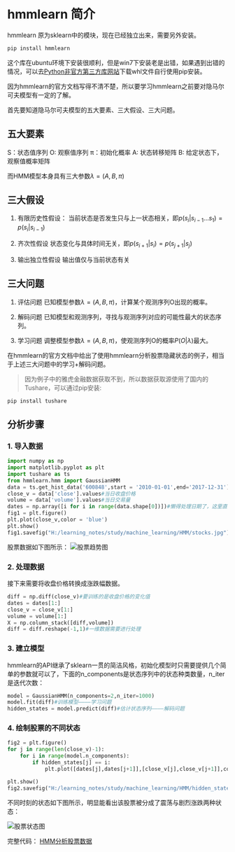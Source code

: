 # hmmlearn 简介

hmmlearn 原为sklearn中的模块，现在已经独立出来，需要另外安装。
```python
pip install hmmlearn
```
这个库在ubuntu环境下安装很顺利，但是win7下安装老是出错，如果遇到出错的情况，可以去[Python非官方第三方库网站](https://www.lfd.uci.edu/~gohlke/pythonlibs/)下载whl文件自行使用pip安装。


因为hmmlearn的官方文档写得不清不楚，所以要学习hmmlearn之前要对隐马尔可夫模型有一定的了解。

首先要知道隐马尔可夫模型的五大要素、三大假设、三大问题。

## 五大要素

S：状态值序列
O: 观察值序列
π：初始化概率
A: 状态转移矩阵
B: 给定状态下，观察值概率矩阵

而HMM模型本身具有三大参数$\lambda = (A,B,\pi)$

## 三大假设

1. 有限历史性假设：
    当前状态是否发生只与上一状态相关，即$p(s_i\left|s_{i-1}...s_1) = p(s_i\right|s_{i-1})$

2. 齐次性假设
    状态变化与具体时间无关，即$p(s_{i+1}|s_i) = p(s_{j+1}|s_j)$

3. 输出独立性假设
    输出值仅与当前状态有关

## 三大问题

1. 评估问题
    已知模型参数$\lambda = (A,B,\pi)$，计算某个观测序列O出现的概率。

2. 解码问题
    已知模型和观测序列，寻找与观测序列对应的可能性最大的状态序列。

3. 学习问题
    调整模型参数$\lambda = (A,B,\pi)$，使观测序列O的概率$P(O|\lambda)$最大。


在hmmlearn的官方文档中给出了使用hmmlearn分析股票隐藏状态的例子，相当于上述三大问题中的学习+解码问题。

> 因为例子中的雅虎金融数据获取不到，所以数据获取源使用了国内的Tushare，可以通过pip安装:
```python
pip install tushare
```

## 分析步骤

### 1. 导入数据

```python
import numpy as np
import matplotlib.pyplot as plt
import tushare as ts
from hmmlearn.hmm import GaussianHMM
data = ts.get_hist_data('600848',start = '2010-01-01',end='2017-12-31')
close_v = data['close'].values#当日收盘价格
volume = data['volume'].values#当日交易量
dates = np.array([i for i in range(data.shape[0])])#懒得处理日期了，这里直接使用阿拉伯数字代替日期
fig1 = plt.figure()
plt.plot(close_v,color = 'blue')
plt.show()
fig1.savefig("H:/learning_notes/study/machine_learning/HMM/stocks.jpg")
```
股票数据如下图所示：
![股票趋势图](learning_notes/study/machine_learning/HMM/stocks.jpg)
### 2. 处理数据

接下来需要将收盘价格转换成涨跌幅数据。
```python
diff = np.diff(close_v)#要训练的是收盘价格的变化值
dates = dates[1:]
close_v = close_v[1:]
volume = volume[1:]
X = np.column_stack([diff,volume])
diff = diff.reshape(-1,1)#一维数据需要进行处理
```

### 3. 建立模型

hmmlearn的API继承了sklearn一贯的简洁风格，初始化模型时只需要提供几个简单的参数就可以了，下面的n_components是状态序列中的状态种类数量，n_iter是迭代次数：
```python
model = GaussianHMM(n_components=2,n_iter=1000)
model.fit(diff)#训练模型————学习问题
hidden_states = model.predict(diff)#估计状态序列————解码问题
```

### 4. 绘制股票的不同状态
```python
fig2 = plt.figure()
for j in range(len(close_v)-1):
    for i in range(model.n_components):
        if hidden_states[j] == i:
            plt.plot([dates[j],dates[j+1]],[close_v[j],close_v[j+1]],color = colors[i])

plt.show()
fig2.savefig("H:/learning_notes/study/machine_learning/HMM/hidden_states.jpg")
```
不同时刻的状态如下图所示，明显能看出该股票被分成了震荡与剧烈涨跌两种状态：

![股票状态图](learning_notes/study/machine_learning/HMM/hidden_states.jpg)

完整代码：
[HMM分析股票数据](https://github.com/Arctanxy/learning_notes/blob/master/study/machine_learning/HMM/hmm_stocks.py)